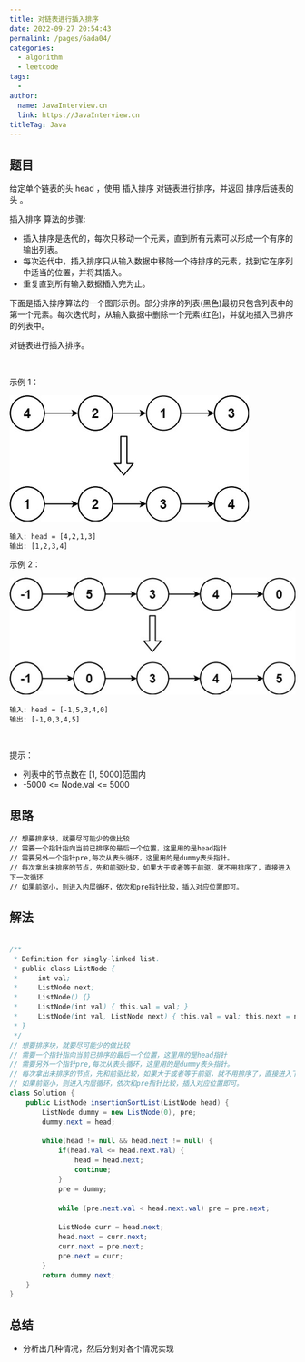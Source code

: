 ```yaml
---
title: 对链表进行插入排序
date: 2022-09-27 20:54:43
permalink: /pages/6ada04/
categories:
  - algorithm
  - leetcode
tags:
  - 
author: 
  name: JavaInterview.cn
  link: https://JavaInterview.cn
titleTag: Java
---
```


## 题目

给定单个链表的头 head ，使用 插入排序 对链表进行排序，并返回 排序后链表的头 。

插入排序 算法的步骤:

- 插入排序是迭代的，每次只移动一个元素，直到所有元素可以形成一个有序的输出列表。
- 每次迭代中，插入排序只从输入数据中移除一个待排序的元素，找到它在序列中适当的位置，并将其插入。
- 重复直到所有输入数据插入完为止。

下面是插入排序算法的一个图形示例。部分排序的列表(黑色)最初只包含列表中的第一个元素。每次迭代时，从输入数据中删除一个元素(红色)，并就地插入已排序的列表中。

对链表进行插入排序。



 

示例 1：

![](/media/pictures/leetcode/sort1linked-list.jpeg)


    输入: head = [4,2,1,3]
    输出: [1,2,3,4]
示例 2：

![](/media/pictures/leetcode/sort2linked-list.jpeg)


    输入: head = [-1,5,3,4,0]
    输出: [-1,0,3,4,5]
 

提示：

- 列表中的节点数在 [1, 5000]范围内
- -5000 <= Node.val <= 5000

## 思路

    // 想要排序块，就要尽可能少的做比较
    // 需要一个指针指向当前已排序的最后一个位置，这里用的是head指针
    // 需要另外一个指针pre,每次从表头循环，这里用的是dummy表头指针。
    // 每次拿出未排序的节点，先和前驱比较，如果大于或者等于前驱，就不用排序了，直接进入下一次循环
    // 如果前驱小，则进入内层循环，依次和pre指针比较，插入对应位置即可。


## 解法
```java

/**
 * Definition for singly-linked list.
 * public class ListNode {
 *     int val;
 *     ListNode next;
 *     ListNode() {}
 *     ListNode(int val) { this.val = val; }
 *     ListNode(int val, ListNode next) { this.val = val; this.next = next; }
 * }
 */
// 想要排序块，就要尽可能少的做比较
// 需要一个指针指向当前已排序的最后一个位置，这里用的是head指针
// 需要另外一个指针pre,每次从表头循环，这里用的是dummy表头指针。
// 每次拿出未排序的节点，先和前驱比较，如果大于或者等于前驱，就不用排序了，直接进入下一次循环
// 如果前驱小，则进入内层循环，依次和pre指针比较，插入对应位置即可。
class Solution {
    public ListNode insertionSortList(ListNode head) {
        ListNode dummy = new ListNode(0), pre;
        dummy.next = head;
        
        while(head != null && head.next != null) {
            if(head.val <= head.next.val) {
                head = head.next;
                continue;
            }
            pre = dummy;
            
            while (pre.next.val < head.next.val) pre = pre.next;
            
            ListNode curr = head.next;
            head.next = curr.next;
            curr.next = pre.next;
            pre.next = curr;
        }
        return dummy.next;
    }
}
```

## 总结

- 分析出几种情况，然后分别对各个情况实现 
